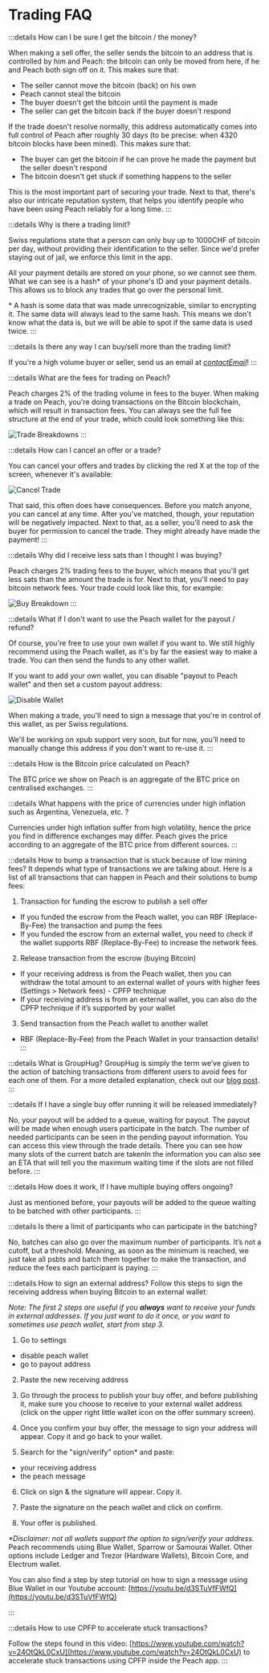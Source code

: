 # Trading FAQ

:::details How can I be sure I get the bitcoin / the money?

When making a sell offer, the seller sends the bitcoin to an address that is controlled by him and Peach: the bitcoin can only be moved from here, if he and Peach both sign off on it. This makes sure that:

- The seller cannot move the bitcoin (back) on his own
- Peach cannot steal the bitcoin
- The buyer doesn't get the bitcoin until the payment is made
- The seller can get the bitcoin back if the buyer doesn't respond

If the trade doesn't resolve normally, this address automatically comes into full control of Peach after roughly 30 days (to be precise: when 4320 bitcoin blocks have been mined). This makes sure that:

- The buyer can get the bitcoin if he can prove he made the payment but the seller doesn't respond
- The bitcoin doesn't get stuck if something happens to the seller

This is the most important part of securing your trade. Next to that, there's also our intricate reputation system, that helps you identify people who have been using Peach reliably for a long time.
:::

:::details Why is there a trading limit?

Swiss regulations state that a person can only buy up to 1000CHF of bitcoin per day, without providing their identification to the seller. Since we'd prefer staying out of jail, we enforce this limit in the app.

All your payment details are stored on your phone, so we cannot see them. What we can see is a hash\* of your phone's ID and your payment details. This allows us to block any trades that go over the personal limit.

\* A hash is some data that was made unrecognizable, similar to encrypting it. The same data will always lead to the same hash. This means we don't know what the data is, but we will be able to spot if the same data is used twice.
:::

:::details Is there any way I can buy/sell more than the trading limit?

If you're a high volume buyer or seller, send us an email at [$contactEmail$](mailto:$contactEmail$)!
:::

:::details What are the fees for trading on Peach?

Peach charges 2% of the trading volume in fees to the buyer. When making a trade on Peach, you're doing transactions on the Bitcoin blockchain, which will result in transaction fees. You can always see the full fee structure at the end of your trade, which could look something like this:

![Trade Breakdowns](/img/faq/trading/TradeBreakdowns.png)
:::

:::details How can I cancel an offer or a trade?

You can cancel your offers and trades by clicking the red X at the top of the screen, whenever it's available:

![Cancel Trade](/img/faq/trading/cancel.png)

That said, this often does have consequences. Before you match anyone, you can cancel at any time. After you've matched, though, your reputation will be negatively impacted. Next to that, as a seller, you'll need to ask the buyer for permission to cancel the trade. They might already have made the payment!
:::

:::details Why did I receive less sats than I thought I was buying?

Peach charges 2% trading fees to the buyer, which means that you'll get less sats than the amount the trade is for. Next to that, you'll need to pay bitcoin network fees. Your trade could look like this, for example:

![Buy Breakdown](/img/faq/trading/TradeBreakdownBuy.png)
:::

:::details What if I don't want to use the Peach wallet for the payout / refund?

Of course, you're free to use your own wallet if you want to. We still highly recommend using the Peach wallet, as it's by far the easiest way to make a trade. You can then send the funds to any other wallet.

If you want to add your own wallet, you can disable "payout to Peach wallet" and then set a custom payout address:

![Disable Wallet](/img/faq/trading/disablewallet.png)

When making a trade, you'll need to sign a message that you're in control of this wallet, as per Swiss regulations.

We'll be working on xpub support very soon, but for now, you'll need to manually change this address if you don't want to re-use it.
:::

:::details How is the Bitcoin price calculated on Peach?

The BTC price we show on Peach is an aggregate of the BTC price on centralised exchanges.
:::

:::details What happens with the price of currencies under high inflation such as Argentina, Venezuela, etc. ?

Currencies under high inflation suffer from high volatility, hence the price you find in difference exchanges may differ. Peach gives the price according to an aggregate of the BTC price from different sources.
:::

:::details How to bump a transaction that is stuck because of low mining fees?
It depends what type of transactions we are talking about. Here is a list of all transactions that can happen in Peach and their solutions to bump fees:

1. Transaction for funding the escrow to publish a sell offer
- If you funded the escrow from the Peach wallet, you can RBF (Replace-By-Fee) the transaction and pump the fees
- If you funded the escrow from an external wallet, you need to check if the wallet supports RBF (Replace-By-Fee) to increase the network fees.

2. Release transaction from the escrow (buying Bitcoin)
- If your receiving address is from the Peach wallet, then you can withdraw the total amount to an external wallet of yours with higher fees (Settings > Network fees) - CPFP technique
- If your receiving address is from an external wallet, you can also do the CPFP technique if it’s supported by your wallet

3. Send transaction from the Peach wallet to another wallet
- RBF (Replace-By-Fee) from the Peach Wallet in your transaction details!
:::

:::details What is GroupHug?
GroupHug is simply the term we’ve given to the action of batching transactions from different users to avoid fees for each one of them. For a more detailed explanation, check out our [blog post](https://peachbitcoin.com/blog/group-hug).
:::

:::details If I have a single buy offer running it will be released immediately?

No, your payout will be added to a queue, waiting for payout. The payout will be made when enough users participate in the batch. The number of needed participants can be seen in the pending payout information. You can access this view through the trade details.
There you can see how many slots of the current batch are takenIn the information you can also see an ETA that will tell you the maximum waiting time if the slots are not filled before.
:::

:::details How does it work, If I have multiple buying offers ongoing?

Just as mentioned before, your payouts will be added to the queue waiting to be batched with other participants.
:::

:::details Is there a limit of participants who can participate in the batching?

No, batches can also go over the maximum number of participants. It’s not a cutoff, but a threshold. Meaning, as soon as the minimum is reached, we just take all psbts and batch them together to make the transaction, and reduce the fees each participant is paying.
:::

:::details How to sign an external address?
Follow this steps to sign the receiving address when buying Bitcoin to an external wallet:

_Note: The first 2 steps are useful if you **always** want to receive your funds in external addresses. If you just want to do it once, or you want to sometimes use peach wallet, start from step 3._

1. Go to settings
  - disable peach wallet
  - go to payout address

2. Paste the new receiving address

3. Go through the process to publish your buy offer, and before publishing it, make sure you choose to receive to your external wallet address (click on the upper right little wallet icon on the offer summary screen).

4. Once you confirm your buy offer, the message to sign your address will appear. Copy it and go back to your wallet.

5. Search for the "sign/verify" option* and paste:
  - your receiving address
  - the peach message

6. Click on sign & the signature will appear. Copy it.

7. Paste the signature on the peach wallet and click on confirm.

8. Your offer is published.

_*Disclaimer: not all wallets support the option to sign/verify your address._ 
Peach recommends using Blue Wallet, Sparrow or Samourai Wallet. Other options include Ledger and Trezor (Hardware Wallets), Bitcoin Core, and Electrum wallet.

You can also find a step by step tutorial on how to sign a message using Blue Wallet in our Youtube account: [https://youtu.be/d3STuVfFWfQ](https://youtu.be/d3STuVfFWfQ)

:::

:::details How to use CPFP to accelerate stuck transactions?

Follow the steps found in this video: [https://www.youtube.com/watch?v=24OtQkL0CxU](https://www.youtube.com/watch?v=24OtQkL0CxU) to accelerate stuck transactions using CPFP inside the Peach app.
:::
